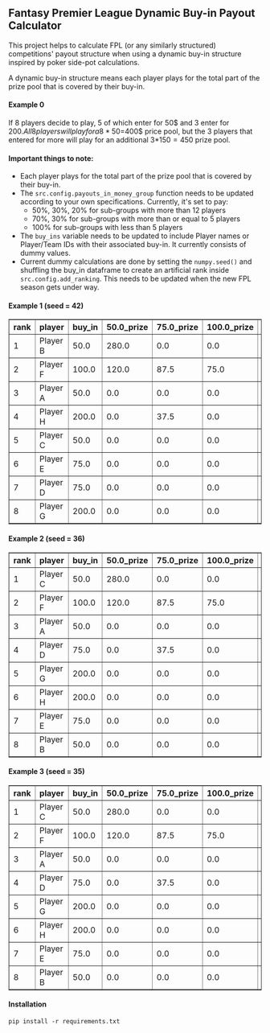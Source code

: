 ## Fantasy Premier League Dynamic Buy-in Payout Calculator
This project helps to calculate FPL (or any similarly structured) competitions' payout structure when using a dynamic buy-in structure inspired by poker side-pot calculations.

A dynamic buy-in structure means each player plays for the total part of the prize pool that is covered by their buy-in. 

#### Example 0
If 8 players decide to play, 5 of which enter for 50$ and 3 enter for 200$. All 8 players will play for a 8*50$=400$ price pool, but the 3 players that entered for more will play for an additional 3*150$=450$ prize pool.

#### Important things to note:
- Each player plays for the total part of the prize pool that is covered by their buy-in. 
- The `src.config.payouts_in_money_group` function needs to be updated according to your own specifications. Currently, it's set to pay:
  - 50%, 30%, 20% for sub-groups with more than 12 players
  - 70%, 30% for sub-groups with more than or equal to 5 players
  - 100% for sub-groups with less than 5 players
- The `buy_ins` variable needs to be updated to include Player names or Player/Team IDs with their associated buy-in. It currently consists of dummy values.
- Current dummy calculations are done by setting the `numpy.seed()` and shuffling the buy_in dataframe to create an artificial rank inside `src.config.add_ranking`. This needs to be updated when the new FPL season gets under way.

#### Example 1 (seed = 42)
<table border="1" class="dataframe">
  <thead>
    <tr style="text-align: right;">
      <th>rank</th>
      <th>player</th>
      <th>buy_in</th>
      <th>50.0_prize</th>
      <th>75.0_prize</th>
      <th>100.0_prize</th>
      <th>200.0_prize</th>
      <th>total</th>
    </tr>
  </thead>
  <tbody>
    <tr>
      <td>1</td>
      <td>Player B</td>
      <td>50.0</td>
      <td>280.0</td>
      <td>0.0</td>
      <td>0.0</td>
      <td>0.0</td>
      <td>280.0</td>
    </tr>
    <tr>
      <td>2</td>
      <td>Player F</td>
      <td>100.0</td>
      <td>120.0</td>
      <td>87.5</td>
      <td>75.0</td>
      <td>0.0</td>
      <td>282.5</td>
    </tr>
    <tr>
      <td>3</td>
      <td>Player A</td>
      <td>50.0</td>
      <td>0.0</td>
      <td>0.0</td>
      <td>0.0</td>
      <td>0.0</td>
      <td>0.0</td>
    </tr>
    <tr>
      <td>4</td>
      <td>Player H</td>
      <td>200.0</td>
      <td>0.0</td>
      <td>37.5</td>
      <td>0.0</td>
      <td>200.0</td>
      <td>237.5</td>
    </tr>
    <tr>
      <td>5</td>
      <td>Player C</td>
      <td>50.0</td>
      <td>0.0</td>
      <td>0.0</td>
      <td>0.0</td>
      <td>0.0</td>
      <td>0.0</td>
    </tr>
    <tr>
      <td>6</td>
      <td>Player E</td>
      <td>75.0</td>
      <td>0.0</td>
      <td>0.0</td>
      <td>0.0</td>
      <td>0.0</td>
      <td>0.0</td>
    </tr>
    <tr>
      <td>7</td>
      <td>Player D</td>
      <td>75.0</td>
      <td>0.0</td>
      <td>0.0</td>
      <td>0.0</td>
      <td>0.0</td>
      <td>0.0</td>
    </tr>
    <tr>
      <td>8</td>
      <td>Player G</td>
      <td>200.0</td>
      <td>0.0</td>
      <td>0.0</td>
      <td>0.0</td>
      <td>0.0</td>
      <td>0.0</td>
    </tr>
  </tbody>
</table>

#### Example 2 (seed = 36)
<table border="1" class="dataframe">
  <thead>
    <tr style="text-align: right;">
      <th>rank</th>
      <th>player</th>
      <th>buy_in</th>
      <th>50.0_prize</th>
      <th>75.0_prize</th>
      <th>100.0_prize</th>
      <th>200.0_prize</th>
      <th>total</th>
    </tr>
  </thead>
  <tbody>
    <tr>
      <td>1</td>
      <td>Player C</td>
      <td>50.0</td>
      <td>280.0</td>
      <td>0.0</td>
      <td>0.0</td>
      <td>0.0</td>
      <td>280.0</td>
    </tr>
    <tr>
      <td>2</td>
      <td>Player F</td>
      <td>100.0</td>
      <td>120.0</td>
      <td>87.5</td>
      <td>75.0</td>
      <td>0.0</td>
      <td>282.5</td>
    </tr>
    <tr>
      <td>3</td>
      <td>Player A</td>
      <td>50.0</td>
      <td>0.0</td>
      <td>0.0</td>
      <td>0.0</td>
      <td>0.0</td>
      <td>0.0</td>
    </tr>
    <tr>
      <td>4</td>
      <td>Player D</td>
      <td>75.0</td>
      <td>0.0</td>
      <td>37.5</td>
      <td>0.0</td>
      <td>0.0</td>
      <td>37.5</td>
    </tr>
    <tr>
      <td>5</td>
      <td>Player G</td>
      <td>200.0</td>
      <td>0.0</td>
      <td>0.0</td>
      <td>0.0</td>
      <td>200.0</td>
      <td>200.0</td>
    </tr>
    <tr>
      <td>6</td>
      <td>Player H</td>
      <td>200.0</td>
      <td>0.0</td>
      <td>0.0</td>
      <td>0.0</td>
      <td>0.0</td>
      <td>0.0</td>
    </tr>
    <tr>
      <td>7</td>
      <td>Player E</td>
      <td>75.0</td>
      <td>0.0</td>
      <td>0.0</td>
      <td>0.0</td>
      <td>0.0</td>
      <td>0.0</td>
    </tr>
    <tr>
      <td>8</td>
      <td>Player B</td>
      <td>50.0</td>
      <td>0.0</td>
      <td>0.0</td>
      <td>0.0</td>
      <td>0.0</td>
      <td>0.0</td>
    </tr>
  </tbody>
</table>

#### Example 3 (seed = 35)
<table border="1" class="dataframe">
  <thead>
    <tr style="text-align: right;">
      <th>rank</th>
      <th>player</th>
      <th>buy_in</th>
      <th>50.0_prize</th>
      <th>75.0_prize</th>
      <th>100.0_prize</th>
      <th>200.0_prize</th>
      <th>total</th>
    </tr>
  </thead>
  <tbody>
    <tr>
      <td>1</td>
      <td>Player C</td>
      <td>50.0</td>
      <td>280.0</td>
      <td>0.0</td>
      <td>0.0</td>
      <td>0.0</td>
      <td>280.0</td>
    </tr>
    <tr>
      <td>2</td>
      <td>Player F</td>
      <td>100.0</td>
      <td>120.0</td>
      <td>87.5</td>
      <td>75.0</td>
      <td>0.0</td>
      <td>282.5</td>
    </tr>
    <tr>
      <td>3</td>
      <td>Player A</td>
      <td>50.0</td>
      <td>0.0</td>
      <td>0.0</td>
      <td>0.0</td>
      <td>0.0</td>
      <td>0.0</td>
    </tr>
    <tr>
      <td>4</td>
      <td>Player D</td>
      <td>75.0</td>
      <td>0.0</td>
      <td>37.5</td>
      <td>0.0</td>
      <td>0.0</td>
      <td>37.5</td>
    </tr>
    <tr>
      <td>5</td>
      <td>Player G</td>
      <td>200.0</td>
      <td>0.0</td>
      <td>0.0</td>
      <td>0.0</td>
      <td>200.0</td>
      <td>200.0</td>
    </tr>
    <tr>
      <td>6</td>
      <td>Player H</td>
      <td>200.0</td>
      <td>0.0</td>
      <td>0.0</td>
      <td>0.0</td>
      <td>0.0</td>
      <td>0.0</td>
    </tr>
    <tr>
      <td>7</td>
      <td>Player E</td>
      <td>75.0</td>
      <td>0.0</td>
      <td>0.0</td>
      <td>0.0</td>
      <td>0.0</td>
      <td>0.0</td>
    </tr>
    <tr>
      <td>8</td>
      <td>Player B</td>
      <td>50.0</td>
      <td>0.0</td>
      <td>0.0</td>
      <td>0.0</td>
      <td>0.0</td>
      <td>0.0</td>
    </tr>
  </tbody>
</table>

#### Installation
`pip install -r requirements.txt`

